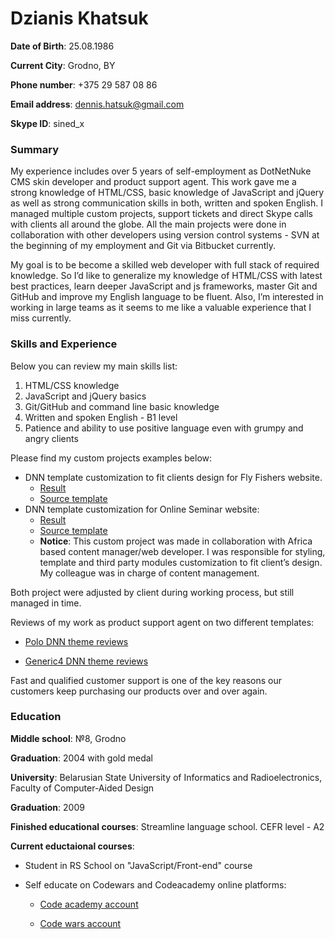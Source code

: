 # Dzianis Khatsuk

**Date of Birth**: 25.08.1986

**Current City**: Grodno, BY

**Phone number**: +375 29 587 08 86

**Email address**: dennis.hatsuk@gmail.com

**Skype ID**: sined_x

### Summary

My experience includes over 5 years of self-employment as DotNetNuke CMS skin developer and product support agent. This work gave me a strong knowledge of HTML/CSS, basic knowledge of JavaScript and jQuery as well as strong communication skills in both, written and spoken English. I managed multiple custom projects, support tickets and direct Skype calls with clients all around the globe. All the main projects were done in collaboration with other developers using version control systems - SVN at the beginning of my employment and Git via Bitbucket currently. 

My goal is to be become a skilled web developer with full stack of required knowledge. So I’d like to generalize my knowledge of HTML/CSS with latest best practices, learn deeper JavaScript and js frameworks, master Git and GitHub and improve my English language to be fluent. Also, I’m interested in working in large teams as it seems to me like a valuable experience that I miss currently. 

### Skills and Experience

Below you can review my main skills list:

1. HTML/CSS knowledge
2. JavaScript and jQuery basics
3. Git/GitHub and command line basic knowledge
4. Written and spoken English - B1 level
5. Patience and ability to use positive language even with grumpy and angry clients

Please find my custom projects examples below:

* DNN template customization to fit clients design for Fly Fishers website.
  * [Result](https://flyfishersinternational.org/)
  * [Source template](https://store.dnnsoftware.com/home/product-details/generic-4-taking-dnn-theme-to-new-height-70-themes-revolution-visual-editor-theme-generator)
* DNN template customization for Online Seminar website:
  * [Result](https://www.onlineseminar.nl/)
  * [Source template](http://polo.websitescreative.com/)
  * **Notice**: This custom project was made in collaboration with Africa based content manager/web developer. I was responsible for styling, template and third party modules customization to fit client’s design. My colleague was in charge of content management. 

Both project were adjusted by client during working process, but still managed in time.

Reviews of my work as product support agent on two different templates:

* [Polo DNN theme reviews](https://store.dnnsoftware.com/product-reviews/pid/37537)

* [Generic4 DNN theme reviews](https://store.dnnsoftware.com/product-reviews/pid/36727)

Fast and qualified customer support is one of the key reasons our customers keep purchasing our products over and over again.

### Education

**Middle school**: №8, Grodno

**Graduation**:  2004 with gold medal

**University**: Belarusian State University of Informatics and Radioelectronics, Faculty of Computer-Aided Design

**Graduation**: 2009

**Finished educational courses**: Streamline language school. CEFR level - A2

**Current eductaional courses**:

* Student in RS School on "JavaScript/Front-end" course

* Self educate on Codewars and Codeacademy online platforms:

  * [Code academy account](https://www.codecademy.com/profiles/denis_khatsuk)

  * [Code wars account](https://www.codewars.com/users/Denis%20Khatsuk)
